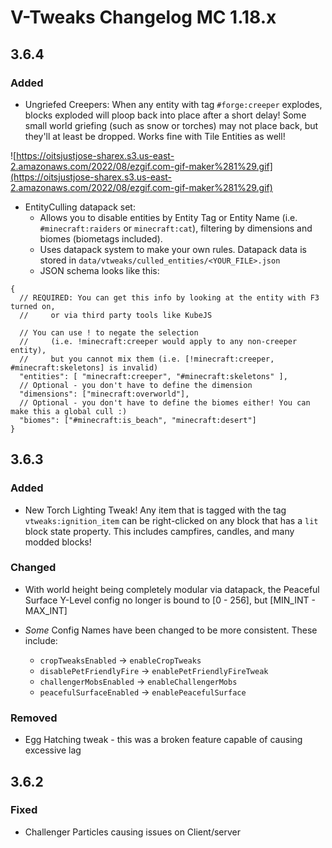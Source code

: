 # V-Tweaks Changelog MC 1.18.x

## 3.6.4

### Added

- Ungriefed Creepers: When any entity with tag `#forge:creeper` explodes, blocks exploded will ploop back into place
  after a short delay! Some small world griefing (such as snow or torches) may not place back, but they'll at least be
  dropped. Works fine with Tile Entities as well!

![https://oitsjustjose-sharex.s3.us-east-2.amazonaws.com/2022/08/ezgif.com-gif-maker%281%29.gif](https://oitsjustjose-sharex.s3.us-east-2.amazonaws.com/2022/08/ezgif.com-gif-maker%281%29.gif)

- EntityCulling datapack set:
  - Allows you to disable entities by Entity Tag or Entity Name (i.e. `#minecraft:raiders` or `minecraft:cat`), filtering by dimensions and biomes (biometags included).
  - Uses datapack system to make your own rules. Datapack data is stored in `data/vtweaks/culled_entities/<YOUR_FILE>.json`
  - JSON schema looks like this:
```json5
{
  // REQUIRED: You can get this info by looking at the entity with F3 turned on,
  //     or via third party tools like KubeJS
  
  // You can use ! to negate the selection 
  //     (i.e. !minecraft:creeper would apply to any non-creeper entity), 
  //     but you cannot mix them (i.e. [!minecraft:creeper, #minecraft:skeletons] is invalid) 
  "entities": [ "minecraft:creeper", "#minecraft:skeletons" ],
  // Optional - you don't have to define the dimension
  "dimensions": ["minecraft:overworld"],
  // Optional - you don't have to define the biomes either! You can make this a global cull :)
  "biomes": ["#minecraft:is_beach", "minecraft:desert"]
}
```

## 3.6.3

### Added

- New Torch Lighting Tweak! Any item that is tagged with the tag `vtweaks:ignition_item` can be right-clicked on any
  block that has a `lit` block state property. This includes campfires, candles, and many modded blocks!

### Changed

- With world height being completely modular via datapack, the Peaceful Surface Y-Level config no longer is bound
  to [0 - 256], but [MIN_INT - MAX_INT]
- _Some_ Config Names have been changed to be more consistent. These include:

    - `cropTweaksEnabled` -> `enableCropTweaks`
    - `disablePetFriendlyFire` -> `enablePetFriendlyFireTweak`
    - `challengerMobsEnabled` -> `enableChallengerMobs`
    - `peacefulSurfaceEnabled` -> `enablePeacefulSurface`

### Removed

- Egg Hatching tweak - this was a broken feature capable of causing excessive lag

## 3.6.2

### Fixed

- Challenger Particles causing issues on Client/server
